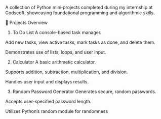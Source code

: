 A collection of Python mini‑projects completed during my internship at Codseoft, showcasing foundational programming and algorithmic skills.

📂 Projects Overview
1. To Do List
A console-based task manager.

Add new tasks, view active tasks, mark tasks as done, and delete them.

Demonstrates use of lists, loops, and user input.

2. Calculator
A basic arithmetic calculator.

Supports addition, subtraction, multiplication, and division.

Handles user input and displays results.

3. Random Password Generator
Generates secure, random passwords.

Accepts user-specified password length.

Utilizes Python’s random module for randomness
